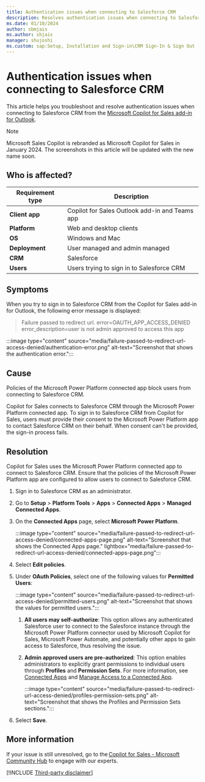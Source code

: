 ```yaml
---
title: Authentication issues when connecting to Salesforce CRM
description: Resolves authentication issues when connecting to Salesforce CRM from Microsoft Copilot for Sales.
ms.date: 01/10/2024
author: sbmjais
ms.author: shjais
manager: shujoshi
ms.custom: sap:Setup, Installation and Sign-in\CRM Sign-In & Sign Out
---
```

# Authentication issues when connecting to Salesforce CRM

This article helps you troubleshoot and resolve authentication issues when connecting to Salesforce CRM from the [Microsoft Copilot for Sales add-in for Outlook](/microsoft-sales-copilot/use-sales-copilot-outlook).

> [!NOTE]
> Microsoft Sales Copilot is rebranded as Microsoft Copilot for Sales in January 2024. The screenshots in this article will be updated with the new name soon.

## Who is affected?

| Requirement type |Description  |
|---------|---------|
|**Client app**     |  Copilot for Sales Outlook add-in and Teams app   |
|**Platform**     | Web and desktop clients         |
|**OS**     | Windows and Mac         |
|**Deployment**     | User managed and admin managed       |
|**CRM**     | Salesforce      |
|**Users**     | Users trying to sign in to Salesforce CRM |

## Symptoms

When you try to sign in to Salesforce CRM from the Copilot for Sales add-in for Outlook, the following error message is displayed:

> Failure passed to redirect url. error=OAUTH_APP_ACCESS_DENIED error_description=user is not admin approved to access this app

:::image type="content" source="media/failure-passed-to-redirect-url-access-denied/authentication-error.png" alt-text="Screenshot that shows the authentication error.":::

## Cause

Policies of the Microsoft Power Platform connected app block users from connecting to Salesforce CRM.

Copilot for Sales connects to Salesforce CRM through the Microsoft Power Platform connected app. To sign in to Salesforce CRM from Copilot for Sales, users must provide their consent to the Microsoft Power Platform app to contact Salesforce CRM on their behalf. When consent can't be provided, the sign-in process fails.

## Resolution

Copilot for Sales uses the Microsoft Power Platform connected app to connect to Salesforce CRM. Ensure that the policies of the Microsoft Power Platform app are configured to allow users to connect to Salesforce CRM.

1. Sign in to Salesforce CRM as an administrator.

2. Go to **Setup** > **Platform Tools** > **Apps** > **Connected Apps** > **Managed Connected Apps**.

3. On the **Connected Apps** page, select **Microsoft Power Platform**.

    :::image type="content" source="media/failure-passed-to-redirect-url-access-denied/connected-apps-page.png" alt-text="Screenshot that shows the Connected Apps page." lightbox="media/failure-passed-to-redirect-url-access-denied/connected-apps-page.png":::

4. Select **Edit policies**.

5. Under **OAuth Policies**, select one of the following values for **Permitted Users**:

    :::image type="content" source="media/failure-passed-to-redirect-url-access-denied/permitted-users.png" alt-text="Screenshot that shows the values for permitted users.":::

    1. **All users may self-authorize**: This option allows any authenticated Salesforce user to connect to the Salesforce instance through the Microsoft Power Platform connector used by Microsoft Copilot for Sales, Microsoft Power Automate, and potentially other apps to gain access to Salesforce, thus resolving the issue.

    1. **Admin approved users are pre-authorized**: This option enables administrators to explicitly grant permissions to individual users through **Profiles** and **Permission Sets**. For more information, see [Connected Apps](https://help.salesforce.com/s/articleView?id=sf.connected_app_overview.htm&type=5) and [Manage Access to a Connected App](https://help.salesforce.com/s/articleView?id=sf.connected_app_manage.htm&type=5).

        :::image type="content" source="media/failure-passed-to-redirect-url-access-denied/profiles-permission-sets.png" alt-text="Screenshot that shows the Profiles and Permission Sets sections.":::

6. Select **Save**.

## More information

If your issue is still unresolved, go to the [Copilot for Sales - Microsoft Community Hub](https://techcommunity.microsoft.com/t5/viva-sales/bd-p/VivaSales) to engage with our experts.

[!INCLUDE [Third-party disclaimer](../../includes/third-party-disclaimer.md)]
